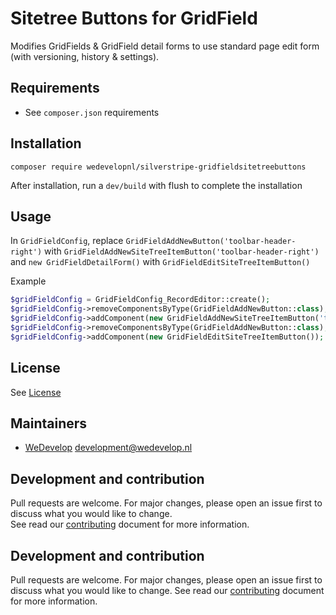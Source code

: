 Sitetree Buttons for GridField
==============================
Modifies GridFields & GridField detail forms to use standard page edit form (with versioning, history & settings).

## Requirements
* See `composer.json` requirements

## Installation
```
composer require wedevelopnl/silverstripe-gridfieldsitetreebuttons
```

After installation, run a `dev/build` with flush to complete the installation

## Usage
In `GridFieldConfig`, replace `GridFieldAddNewButton('toolbar-header-right')` with `GridFieldAddNewSiteTreeItemButton('toolbar-header-right')` and `new GridFieldDetailForm()` with `GridFieldEditSiteTreeItemButton()`

Example
```php
$gridFieldConfig = GridFieldConfig_RecordEditor::create();
$gridFieldConfig->removeComponentsByType(GridFieldAddNewButton::class);
$gridFieldConfig->addComponent(new GridFieldAddNewSiteTreeItemButton('toolbar-header-right'));
$gridFieldConfig->removeComponentsByType(GridFieldAddNewButton::class);
$gridFieldConfig->addComponent(new GridFieldEditSiteTreeItemButton());
```

## License
See [License](LICENSE)

## Maintainers
* [WeDevelop](https://www.wedevelop.nl/) <development@wedevelop.nl>

## Development and contribution
Pull requests are welcome. For major changes, please open an issue first to discuss what you would like to change.\
See read our [contributing](CONTRIBUTING.md) document for more information.

## Development and contribution
Pull requests are welcome. For major changes, please open an issue first to discuss what you would like to change.
See read our [contributing](CONTRIBUTING.md) document for more information.

